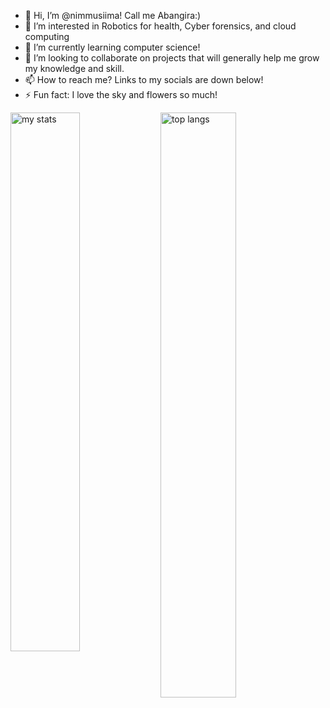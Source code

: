 - 👋 Hi, I’m @nimmusiima! Call me Abangira:)
- 👀 I’m interested in Robotics for health, Cyber forensics, and cloud computing
- 🌱 I’m currently learning computer science!
- 💞️ I’m looking to collaborate on projects that will generally help me grow my knowledge and skill.
- 📫 How to reach me? Links to my socials are down below!
- ⚡ Fun fact: I love the sky and flowers so much!

<img  alt="my stats" align = "left" width = "47%" src ="https://github-readme-stats.vercel.app/api?username=nimmusiima"/> 
<!---[![Abangira's GitHub stats](https://github-readme-stats.vercel.app/api?username=nimmusiima&show_icons=true)](https://github.com/nimmusiima/github-readme-stats)--->

<img  alt="top langs" align = "left" width = "49%" src ="(https://github-readme-stats.vercel.app/api/top-langs/?username=nimmusiima&layout=compact)"/> 

<!---[![Top Langs](https://github-readme-stats.vercel.app/api/top-langs/?username=nimmusiima&layout=compact)](https://github.com/nimmusiima/github-readme-stats)
--->

<!---
nimmusiima/nimmusiima is a ✨ special ✨ repository because its `README.md` (this file) appears on your GitHub profile.
You can click the Preview link to take a look at your changes.
--->
